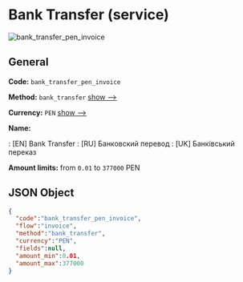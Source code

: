 
# Bank Transfer (service) 
![bank_transfer_pen_invoice](https://static.openfintech.io/payment_methods/bank_transfer_pen_invoice/logo.svg?w=400&c=v0.59.26#w200)  

## General 
 
**Code:** `bank_transfer_pen_invoice` 
 
**Method:** `bank_transfer` 
 [show -->](/payment-methods/bank_transfer/) 
 
**Currency:** `PEN` [show -->](/currencies/PEN/) 
 
**Name:** 
 
:	[EN] Bank Transfer 
:	[RU] Банковский перевод 
:	[UK] Банківський переказ 
 
**Amount limits:** from `0.01` to `377000` PEN 

## JSON Object 

```json
{
  "code":"bank_transfer_pen_invoice",
  "flow":"invoice",
  "method":"bank_transfer",
  "currency":"PEN",
  "fields":null,
  "amount_min":0.01,
  "amount_max":377000
}
```  
